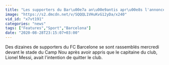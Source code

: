```yaml
---
title: "Les supporters du Bar\u00e7a an\u00e9antis apr\u00e8s l'annonce de Lionel Messi"
image: "https://s2.dmcdn.net/v/SQQQL1VHuKvG12yDa/x240"
vid_id: "x7vt191"
categories: "news"
tags: ["Features","Sport","Barcelona"]
date: "2020-08-28T23:15:07+03:00"
---
```

Des dizaines de supporters du FC Barcelone se sont rassemblés mercredi devant le stade du Camp Nou après avoir appris que le capitaine du club, Lionel Messi, avait l'intention de quitter le club.
